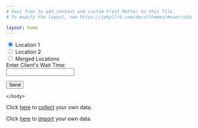 ```yaml
---
# Feel free to add content and custom Front Matter to this file.
# To modify the layout, see https://jekyllrb.com/docs/themes/#overriding-theme-defaults

layout: home
---
```



<html>
    <head>
    </head>
    <body>
        <form name="wait" netlify>
            <input type="radio" name="location" value="loc1" checked> Location 1<br>
            <input type="radio" name="location" value="loc2"> Location 2<br>
            <input type="radio" name="location" value="merge"> Merged Locations
              <br>
            Enter Client's Wait Time:<br>
            <input type="text" name="firstinput" required><br>
             <p>
   				 <button type="submit">Send</button>
  			</p>
        </form>
       
    </body>
</html>



Click <a href="http://127.0.0.1:4000/collect/">here</a> to <u>collect</u> your own data.

Click <a href="http://127.0.0.1:4000/import2/">here</a> to <u>import</u> your own data.
